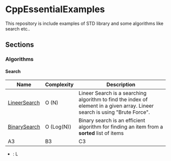 # CppEssentialExamples

This repository is include examples of STD library and some algorithms like search etc.. 

## Sections
### Algorithms

 #### Search


Name | Complexity | Description
---------|----------|---------
 [LineerSearch](./algorithms/search/LineerSearch.cpp)  | O (N)| Lineer Search is a searching algorithm  to find the index of element in a given array. Lineer search is using "Brute Force".
 [BinarySearch](./algorithms/search/BinarySearch.cpp) | O (Log(N)) | Binary search is an efficient algorithm for finding an item from a **sorted** list of items
 A3 | B3 | C3

-   : L

